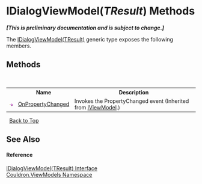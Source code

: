 # IDialogViewModel(*TResult*) Methods
 _**\[This is preliminary documentation and is subject to change.\]**_

The <a href="T_Couldron_ViewModels_IDialogViewModel_1">IDialogViewModel(TResult)</a> generic type exposes the following members.


## Methods
&nbsp;<table><tr><th></th><th>Name</th><th>Description</th></tr><tr><td>![Public method](media/pubmethod.gif "Public method")</td><td><a href="M_Couldron_ViewModels_IViewModel_OnPropertyChanged">OnPropertyChanged</a></td><td>
Invokes the PropertyChanged event
 (Inherited from <a href="T_Couldron_ViewModels_IViewModel">IViewModel</a>.)</td></tr></table>&nbsp;
<a href="#idialogviewmodel(*tresult*)-methods">Back to Top</a>

## See Also


#### Reference
<a href="T_Couldron_ViewModels_IDialogViewModel_1">IDialogViewModel(TResult) Interface</a><br /><a href="N_Couldron_ViewModels">Couldron.ViewModels Namespace</a><br />